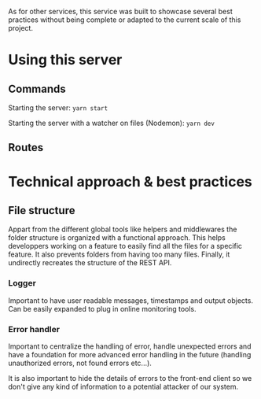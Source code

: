 As for other services, this service was built to showcase several best practices without being complete or adapted to the current scale of this project.

# Using this server

## Commands

Starting the server:
```yarn start```

Starting the server with a watcher on files (Nodemon):
```yarn dev```

## Routes



# Technical approach & best practices

## File structure

Appart from the different global tools like helpers and middlewares the folder structure is organized with a functional approach. This helps developpers working on a feature to easily find all the files for a specific feature. It also prevents folders from having too many files. Finally, it undirectly recreates the structure of the REST API.

### Logger

Important to have user readable messages, timestamps and output objects. Can be easily expanded to plug in online monitoring tools.

### Error handler

Important to centralize the handling of error, handle unexpected errors and have a foundation for more advanced error handling in the future (handling unauthorized errors, not found errors etc...). 

It is also important to hide the details of errors to the front-end client so we don't give any kind of information to a potential attacker of our system.